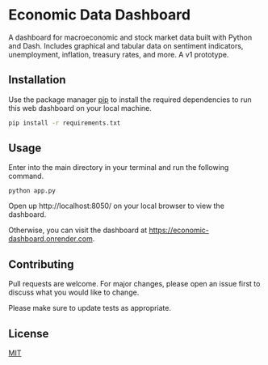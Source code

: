 # Economic Data Dashboard

A dashboard for macroeconomic and stock market data built with Python and Dash. Includes graphical and tabular data on sentiment indicators, unemployment, inflation, treasury rates, and more. A v1 prototype.

## Installation

Use the package manager [pip](https://pip.pypa.io/en/stable/) to install the required dependencies to run this web dashboard on your local machine.

```bash
pip install -r requirements.txt
```

## Usage

Enter into the main directory in your terminal and run the following command.

```
python app.py
```

Open up http://localhost:8050/ on your local browser to view the dashboard.

Otherwise, you can visit the dashboard at https://economic-dashboard.onrender.com.

## Contributing

Pull requests are welcome. For major changes, please open an issue first
to discuss what you would like to change.

Please make sure to update tests as appropriate.

## License

[MIT](https://choosealicense.com/licenses/mit/)
